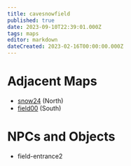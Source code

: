 ```yaml
---
title: cavesnowfield
published: true
date: 2023-09-10T22:39:01.000Z
tags: maps
editor: markdown
dateCreated: 2023-02-16T00:00:00.000Z
---
```



# Adjacent Maps
 * [snow24](/maps/snow24) (North)
 * [field00](/maps/field00) (South)

# NPCs and Objects
 * field-entrance2
